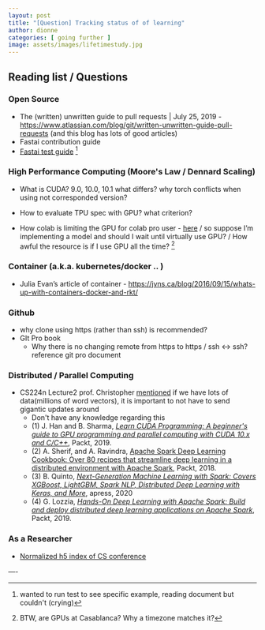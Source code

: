 ```yaml
---
layout: post
title: "[Question] Tracking status of of learning"
author: dionne
categories: [ going further ]
image: assets/images/lifetimestudy.jpg
---
```


## Reading list / Questions

### Open Source

- The (written) unwritten guide to pull requests | July 25, 2019 - https://www.atlassian.com/blog/git/written-unwritten-guide-pull-requests (and this blog has lots of good articles)
- Fastai contribution guide
- [Fastai test guide]() [^2]

### High Performance Computing (Moore's Law / Dennard Scaling)

- What is CUDA? 9.0, 10.0, 10.1 what differs? why torch conflicts when using not corresponded version?

- How to evaluate TPU spec with GPU? what criterion?

- How colab is limiting the GPU for colab pro user - [here](https://colab.research.google.com/signup#advantage) / so suppose I’m implementing a model and should I wait until virtually use GPU? / How awful the resource is if I use GPU all the time? [^1]

### Container (a.k.a. kubernetes/docker .. )

- Julia Evan’s article of container - https://jvns.ca/blog/2016/09/15/whats-up-with-containers-docker-and-rkt/

### Github

- why clone using https (rather than ssh) is recommended?
- GIt Pro book
	- Why there is no changing remote from https to https / ssh <-> ssh?
reference git pro document

### Distributed / Parallel Computing

- CS224n Lecture2 prof. Christopher [mentioned]() if we have lots of data(millions of word vectors), it is important to not have to send gigantic updates around
	- Don't have any knowledge regarding this
	- (1) J. Han and B. Sharma, *[Learn CUDA Programming: A beginner's guide to GPU programming and parallel computing with CUDA 10.x and C/C++](https://www.amazon.com/CUDA-Cookbook-Effective-parallel-programming/dp/1788996240/)*, Packt, 2019.
	- (2) A. Sherif, and A. Ravindra, [Apache Spark Deep Learning Cookbook: Over 80 recipes that streamline deep learning in a distributed environment with Apache Spark](https://www.amazon.com/Apache-Spark-Deep-Learning-Cookbook-ebook/dp/B07B8S77FS/), Packt, 2018.
	- (3) B. Quinto, *[Next-Generation Machine Learning with Spark: Covers XGBoost, LightGBM, Spark NLP, Distributed Deep Learning with Keras, and More](https://www.amazon.com/Next-Generation-Machine-Learning-Spark-Distributed/dp/1484256689/)*, apress, 2020
	- (4) G. Lozzia, *[Hands-On Deep Learning with Apache Spark: Build and deploy distributed deep learning applications on Apache Spark](https://www.amazon.com/Hands-Deep-Learning-Apache-Spark-ebook/dp/B07BJL35ZV/)*, Packt, 2019. 

	
### As a Researcher

- [Normalized h5 index of CS conference](https://medium.com/@csindexbr/normalized-h5-index-of-computer-science-conferences-bde2385fcbce)


—-

[^1]: BTW, are GPUs at Casablanca? Why a timezone matches it?


[^2]: wanted to run test to see specific example, reading document but couldn't (crying)